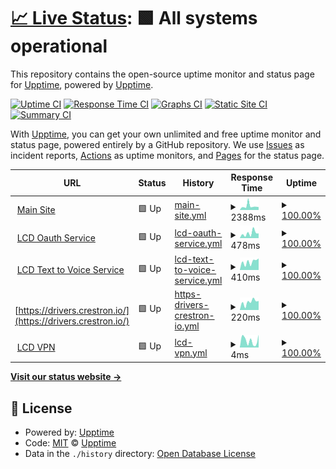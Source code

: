 # [📈 Live Status](https://upptime.github.io/upptime): <!--live status--> **🟩 All systems operational**

This repository contains the open-source uptime monitor and status page for [Upptime](https://upptime.js.org), powered by [Upptime](https://github.com/upptime/upptime).

[![Uptime CI](https://github.com/lightingcontrol/LCD_Uptime/workflows/Uptime%20CI/badge.svg)](https://github.com/lightingcontrol/LCD_Uptime/actions?query=workflow%3A%22Uptime+CI%22)
[![Response Time CI](https://github.com/lightingcontrol/LCD_Uptime/workflows/Response%20Time%20CI/badge.svg)](https://github.com/lightingcontrol/LCD_Uptime/actions?query=workflow%3A%22Response+Time+CI%22)
[![Graphs CI](https://github.com/lightingcontrol/LCD_Uptime/workflows/Graphs%20CI/badge.svg)](https://github.com/lightingcontrol/LCD_Uptime/actions?query=workflow%3A%22Graphs+CI%22)
[![Static Site CI](https://github.com/lightingcontrol/LCD_Uptime/workflows/Static%20Site%20CI/badge.svg)](https://github.com/lightingcontrol/LCD_Uptime/actions?query=workflow%3A%22Static+Site+CI%22)
[![Summary CI](https://github.com/lightingcontrol/LCD_Uptime/workflows/Summary%20CI/badge.svg)](https://github.com/lightingcontrol/LCD_Uptime/actions?query=workflow%3A%22Summary+CI%22)

With [Upptime](https://upptime.js.org), you can get your own unlimited and free uptime monitor and status page, powered entirely by a GitHub repository. We use [Issues](https://github.com/upptime/upptime/issues) as incident reports, [Actions](https://github.com/lightingcontrol/LCD_Uptime/actions) as uptime monitors, and [Pages](https://upptime.github.io/upptime) for the status page.

<!--start: status pages-->
<!-- This summary is generated by Upptime (https://github.com/upptime/upptime) -->
<!-- Do not edit this manually, your changes will be overwritten -->
<!-- prettier-ignore -->
| URL | Status | History | Response Time | Uptime |
| --- | ------ | ------- | ------------- | ------ |
| <img alt="" src="https://icons.duckduckgo.com/ip3/www.lightingcontrol.co.uk.ico" height="13"> [Main Site](https://www.lightingcontrol.co.uk) | 🟩 Up | [main-site.yml](https://github.com/LightingControl/LCD_Uptime/commits/HEAD/history/main-site.yml) | <details><summary><img alt="Response time graph" src="./graphs/main-site/response-time-week.png" height="20"> 2388ms</summary><br><a href="https://Lightingcontrol.github.io/LCD_Uptime/history/main-site"><img alt="Response time 1601" src="https://img.shields.io/endpoint?url=https%3A%2F%2Fraw.githubusercontent.com%2FLightingControl%2FLCD_Uptime%2FHEAD%2Fapi%2Fmain-site%2Fresponse-time.json"></a><br><a href="https://Lightingcontrol.github.io/LCD_Uptime/history/main-site"><img alt="24-hour response time 1937" src="https://img.shields.io/endpoint?url=https%3A%2F%2Fraw.githubusercontent.com%2FLightingControl%2FLCD_Uptime%2FHEAD%2Fapi%2Fmain-site%2Fresponse-time-day.json"></a><br><a href="https://Lightingcontrol.github.io/LCD_Uptime/history/main-site"><img alt="7-day response time 2388" src="https://img.shields.io/endpoint?url=https%3A%2F%2Fraw.githubusercontent.com%2FLightingControl%2FLCD_Uptime%2FHEAD%2Fapi%2Fmain-site%2Fresponse-time-week.json"></a><br><a href="https://Lightingcontrol.github.io/LCD_Uptime/history/main-site"><img alt="30-day response time 2958" src="https://img.shields.io/endpoint?url=https%3A%2F%2Fraw.githubusercontent.com%2FLightingControl%2FLCD_Uptime%2FHEAD%2Fapi%2Fmain-site%2Fresponse-time-month.json"></a><br><a href="https://Lightingcontrol.github.io/LCD_Uptime/history/main-site"><img alt="1-year response time 1601" src="https://img.shields.io/endpoint?url=https%3A%2F%2Fraw.githubusercontent.com%2FLightingControl%2FLCD_Uptime%2FHEAD%2Fapi%2Fmain-site%2Fresponse-time-year.json"></a></details> | <details><summary><a href="https://Lightingcontrol.github.io/LCD_Uptime/history/main-site">100.00%</a></summary><a href="https://Lightingcontrol.github.io/LCD_Uptime/history/main-site"><img alt="All-time uptime 100.00%" src="https://img.shields.io/endpoint?url=https%3A%2F%2Fraw.githubusercontent.com%2FLightingControl%2FLCD_Uptime%2FHEAD%2Fapi%2Fmain-site%2Fuptime.json"></a><br><a href="https://Lightingcontrol.github.io/LCD_Uptime/history/main-site"><img alt="24-hour uptime 100.00%" src="https://img.shields.io/endpoint?url=https%3A%2F%2Fraw.githubusercontent.com%2FLightingControl%2FLCD_Uptime%2FHEAD%2Fapi%2Fmain-site%2Fuptime-day.json"></a><br><a href="https://Lightingcontrol.github.io/LCD_Uptime/history/main-site"><img alt="7-day uptime 100.00%" src="https://img.shields.io/endpoint?url=https%3A%2F%2Fraw.githubusercontent.com%2FLightingControl%2FLCD_Uptime%2FHEAD%2Fapi%2Fmain-site%2Fuptime-week.json"></a><br><a href="https://Lightingcontrol.github.io/LCD_Uptime/history/main-site"><img alt="30-day uptime 100.00%" src="https://img.shields.io/endpoint?url=https%3A%2F%2Fraw.githubusercontent.com%2FLightingControl%2FLCD_Uptime%2FHEAD%2Fapi%2Fmain-site%2Fuptime-month.json"></a><br><a href="https://Lightingcontrol.github.io/LCD_Uptime/history/main-site"><img alt="1-year uptime 100.00%" src="https://img.shields.io/endpoint?url=https%3A%2F%2Fraw.githubusercontent.com%2FLightingControl%2FLCD_Uptime%2FHEAD%2Fapi%2Fmain-site%2Fuptime-year.json"></a></details>
| <img alt="" src="https://icons.duckduckgo.com/ip3/oauth.lightingcontrol.co.uk.ico" height="13"> [LCD Oauth Service](https://oauth.lightingcontrol.co.uk) | 🟩 Up | [lcd-oauth-service.yml](https://github.com/LightingControl/LCD_Uptime/commits/HEAD/history/lcd-oauth-service.yml) | <details><summary><img alt="Response time graph" src="./graphs/lcd-oauth-service/response-time-week.png" height="20"> 478ms</summary><br><a href="https://Lightingcontrol.github.io/LCD_Uptime/history/lcd-oauth-service"><img alt="Response time 482" src="https://img.shields.io/endpoint?url=https%3A%2F%2Fraw.githubusercontent.com%2FLightingControl%2FLCD_Uptime%2FHEAD%2Fapi%2Flcd-oauth-service%2Fresponse-time.json"></a><br><a href="https://Lightingcontrol.github.io/LCD_Uptime/history/lcd-oauth-service"><img alt="24-hour response time 149" src="https://img.shields.io/endpoint?url=https%3A%2F%2Fraw.githubusercontent.com%2FLightingControl%2FLCD_Uptime%2FHEAD%2Fapi%2Flcd-oauth-service%2Fresponse-time-day.json"></a><br><a href="https://Lightingcontrol.github.io/LCD_Uptime/history/lcd-oauth-service"><img alt="7-day response time 478" src="https://img.shields.io/endpoint?url=https%3A%2F%2Fraw.githubusercontent.com%2FLightingControl%2FLCD_Uptime%2FHEAD%2Fapi%2Flcd-oauth-service%2Fresponse-time-week.json"></a><br><a href="https://Lightingcontrol.github.io/LCD_Uptime/history/lcd-oauth-service"><img alt="30-day response time 429" src="https://img.shields.io/endpoint?url=https%3A%2F%2Fraw.githubusercontent.com%2FLightingControl%2FLCD_Uptime%2FHEAD%2Fapi%2Flcd-oauth-service%2Fresponse-time-month.json"></a><br><a href="https://Lightingcontrol.github.io/LCD_Uptime/history/lcd-oauth-service"><img alt="1-year response time 482" src="https://img.shields.io/endpoint?url=https%3A%2F%2Fraw.githubusercontent.com%2FLightingControl%2FLCD_Uptime%2FHEAD%2Fapi%2Flcd-oauth-service%2Fresponse-time-year.json"></a></details> | <details><summary><a href="https://Lightingcontrol.github.io/LCD_Uptime/history/lcd-oauth-service">100.00%</a></summary><a href="https://Lightingcontrol.github.io/LCD_Uptime/history/lcd-oauth-service"><img alt="All-time uptime 100.00%" src="https://img.shields.io/endpoint?url=https%3A%2F%2Fraw.githubusercontent.com%2FLightingControl%2FLCD_Uptime%2FHEAD%2Fapi%2Flcd-oauth-service%2Fuptime.json"></a><br><a href="https://Lightingcontrol.github.io/LCD_Uptime/history/lcd-oauth-service"><img alt="24-hour uptime 100.00%" src="https://img.shields.io/endpoint?url=https%3A%2F%2Fraw.githubusercontent.com%2FLightingControl%2FLCD_Uptime%2FHEAD%2Fapi%2Flcd-oauth-service%2Fuptime-day.json"></a><br><a href="https://Lightingcontrol.github.io/LCD_Uptime/history/lcd-oauth-service"><img alt="7-day uptime 100.00%" src="https://img.shields.io/endpoint?url=https%3A%2F%2Fraw.githubusercontent.com%2FLightingControl%2FLCD_Uptime%2FHEAD%2Fapi%2Flcd-oauth-service%2Fuptime-week.json"></a><br><a href="https://Lightingcontrol.github.io/LCD_Uptime/history/lcd-oauth-service"><img alt="30-day uptime 100.00%" src="https://img.shields.io/endpoint?url=https%3A%2F%2Fraw.githubusercontent.com%2FLightingControl%2FLCD_Uptime%2FHEAD%2Fapi%2Flcd-oauth-service%2Fuptime-month.json"></a><br><a href="https://Lightingcontrol.github.io/LCD_Uptime/history/lcd-oauth-service"><img alt="1-year uptime 100.00%" src="https://img.shields.io/endpoint?url=https%3A%2F%2Fraw.githubusercontent.com%2FLightingControl%2FLCD_Uptime%2FHEAD%2Fapi%2Flcd-oauth-service%2Fuptime-year.json"></a></details>
| <img alt="" src="https://icons.duckduckgo.com/ip3/chimes.lightingcontrol.co.uk.ico" height="13"> [LCD Text to Voice Service](https://chimes.lightingcontrol.co.uk) | 🟩 Up | [lcd-text-to-voice-service.yml](https://github.com/LightingControl/LCD_Uptime/commits/HEAD/history/lcd-text-to-voice-service.yml) | <details><summary><img alt="Response time graph" src="./graphs/lcd-text-to-voice-service/response-time-week.png" height="20"> 410ms</summary><br><a href="https://Lightingcontrol.github.io/LCD_Uptime/history/lcd-text-to-voice-service"><img alt="Response time 546" src="https://img.shields.io/endpoint?url=https%3A%2F%2Fraw.githubusercontent.com%2FLightingControl%2FLCD_Uptime%2FHEAD%2Fapi%2Flcd-text-to-voice-service%2Fresponse-time.json"></a><br><a href="https://Lightingcontrol.github.io/LCD_Uptime/history/lcd-text-to-voice-service"><img alt="24-hour response time 212" src="https://img.shields.io/endpoint?url=https%3A%2F%2Fraw.githubusercontent.com%2FLightingControl%2FLCD_Uptime%2FHEAD%2Fapi%2Flcd-text-to-voice-service%2Fresponse-time-day.json"></a><br><a href="https://Lightingcontrol.github.io/LCD_Uptime/history/lcd-text-to-voice-service"><img alt="7-day response time 410" src="https://img.shields.io/endpoint?url=https%3A%2F%2Fraw.githubusercontent.com%2FLightingControl%2FLCD_Uptime%2FHEAD%2Fapi%2Flcd-text-to-voice-service%2Fresponse-time-week.json"></a><br><a href="https://Lightingcontrol.github.io/LCD_Uptime/history/lcd-text-to-voice-service"><img alt="30-day response time 448" src="https://img.shields.io/endpoint?url=https%3A%2F%2Fraw.githubusercontent.com%2FLightingControl%2FLCD_Uptime%2FHEAD%2Fapi%2Flcd-text-to-voice-service%2Fresponse-time-month.json"></a><br><a href="https://Lightingcontrol.github.io/LCD_Uptime/history/lcd-text-to-voice-service"><img alt="1-year response time 546" src="https://img.shields.io/endpoint?url=https%3A%2F%2Fraw.githubusercontent.com%2FLightingControl%2FLCD_Uptime%2FHEAD%2Fapi%2Flcd-text-to-voice-service%2Fresponse-time-year.json"></a></details> | <details><summary><a href="https://Lightingcontrol.github.io/LCD_Uptime/history/lcd-text-to-voice-service">100.00%</a></summary><a href="https://Lightingcontrol.github.io/LCD_Uptime/history/lcd-text-to-voice-service"><img alt="All-time uptime 100.00%" src="https://img.shields.io/endpoint?url=https%3A%2F%2Fraw.githubusercontent.com%2FLightingControl%2FLCD_Uptime%2FHEAD%2Fapi%2Flcd-text-to-voice-service%2Fuptime.json"></a><br><a href="https://Lightingcontrol.github.io/LCD_Uptime/history/lcd-text-to-voice-service"><img alt="24-hour uptime 100.00%" src="https://img.shields.io/endpoint?url=https%3A%2F%2Fraw.githubusercontent.com%2FLightingControl%2FLCD_Uptime%2FHEAD%2Fapi%2Flcd-text-to-voice-service%2Fuptime-day.json"></a><br><a href="https://Lightingcontrol.github.io/LCD_Uptime/history/lcd-text-to-voice-service"><img alt="7-day uptime 100.00%" src="https://img.shields.io/endpoint?url=https%3A%2F%2Fraw.githubusercontent.com%2FLightingControl%2FLCD_Uptime%2FHEAD%2Fapi%2Flcd-text-to-voice-service%2Fuptime-week.json"></a><br><a href="https://Lightingcontrol.github.io/LCD_Uptime/history/lcd-text-to-voice-service"><img alt="30-day uptime 100.00%" src="https://img.shields.io/endpoint?url=https%3A%2F%2Fraw.githubusercontent.com%2FLightingControl%2FLCD_Uptime%2FHEAD%2Fapi%2Flcd-text-to-voice-service%2Fuptime-month.json"></a><br><a href="https://Lightingcontrol.github.io/LCD_Uptime/history/lcd-text-to-voice-service"><img alt="1-year uptime 100.00%" src="https://img.shields.io/endpoint?url=https%3A%2F%2Fraw.githubusercontent.com%2FLightingControl%2FLCD_Uptime%2FHEAD%2Fapi%2Flcd-text-to-voice-service%2Fuptime-year.json"></a></details>
| <img alt="" src="https://icons.duckduckgo.com/ip3/drivers.crestron.io.ico" height="13"> [https://drivers.crestron.io/](https://drivers.crestron.io/) | 🟩 Up | [https-drivers-crestron-io.yml](https://github.com/LightingControl/LCD_Uptime/commits/HEAD/history/https-drivers-crestron-io.yml) | <details><summary><img alt="Response time graph" src="./graphs/https-drivers-crestron-io/response-time-week.png" height="20"> 220ms</summary><br><a href="https://Lightingcontrol.github.io/LCD_Uptime/history/https-drivers-crestron-io"><img alt="Response time 174" src="https://img.shields.io/endpoint?url=https%3A%2F%2Fraw.githubusercontent.com%2FLightingControl%2FLCD_Uptime%2FHEAD%2Fapi%2Fhttps-drivers-crestron-io%2Fresponse-time.json"></a><br><a href="https://Lightingcontrol.github.io/LCD_Uptime/history/https-drivers-crestron-io"><img alt="24-hour response time 29" src="https://img.shields.io/endpoint?url=https%3A%2F%2Fraw.githubusercontent.com%2FLightingControl%2FLCD_Uptime%2FHEAD%2Fapi%2Fhttps-drivers-crestron-io%2Fresponse-time-day.json"></a><br><a href="https://Lightingcontrol.github.io/LCD_Uptime/history/https-drivers-crestron-io"><img alt="7-day response time 220" src="https://img.shields.io/endpoint?url=https%3A%2F%2Fraw.githubusercontent.com%2FLightingControl%2FLCD_Uptime%2FHEAD%2Fapi%2Fhttps-drivers-crestron-io%2Fresponse-time-week.json"></a><br><a href="https://Lightingcontrol.github.io/LCD_Uptime/history/https-drivers-crestron-io"><img alt="30-day response time 201" src="https://img.shields.io/endpoint?url=https%3A%2F%2Fraw.githubusercontent.com%2FLightingControl%2FLCD_Uptime%2FHEAD%2Fapi%2Fhttps-drivers-crestron-io%2Fresponse-time-month.json"></a><br><a href="https://Lightingcontrol.github.io/LCD_Uptime/history/https-drivers-crestron-io"><img alt="1-year response time 174" src="https://img.shields.io/endpoint?url=https%3A%2F%2Fraw.githubusercontent.com%2FLightingControl%2FLCD_Uptime%2FHEAD%2Fapi%2Fhttps-drivers-crestron-io%2Fresponse-time-year.json"></a></details> | <details><summary><a href="https://Lightingcontrol.github.io/LCD_Uptime/history/https-drivers-crestron-io">100.00%</a></summary><a href="https://Lightingcontrol.github.io/LCD_Uptime/history/https-drivers-crestron-io"><img alt="All-time uptime 100.00%" src="https://img.shields.io/endpoint?url=https%3A%2F%2Fraw.githubusercontent.com%2FLightingControl%2FLCD_Uptime%2FHEAD%2Fapi%2Fhttps-drivers-crestron-io%2Fuptime.json"></a><br><a href="https://Lightingcontrol.github.io/LCD_Uptime/history/https-drivers-crestron-io"><img alt="24-hour uptime 100.00%" src="https://img.shields.io/endpoint?url=https%3A%2F%2Fraw.githubusercontent.com%2FLightingControl%2FLCD_Uptime%2FHEAD%2Fapi%2Fhttps-drivers-crestron-io%2Fuptime-day.json"></a><br><a href="https://Lightingcontrol.github.io/LCD_Uptime/history/https-drivers-crestron-io"><img alt="7-day uptime 100.00%" src="https://img.shields.io/endpoint?url=https%3A%2F%2Fraw.githubusercontent.com%2FLightingControl%2FLCD_Uptime%2FHEAD%2Fapi%2Fhttps-drivers-crestron-io%2Fuptime-week.json"></a><br><a href="https://Lightingcontrol.github.io/LCD_Uptime/history/https-drivers-crestron-io"><img alt="30-day uptime 100.00%" src="https://img.shields.io/endpoint?url=https%3A%2F%2Fraw.githubusercontent.com%2FLightingControl%2FLCD_Uptime%2FHEAD%2Fapi%2Fhttps-drivers-crestron-io%2Fuptime-month.json"></a><br><a href="https://Lightingcontrol.github.io/LCD_Uptime/history/https-drivers-crestron-io"><img alt="1-year uptime 100.00%" src="https://img.shields.io/endpoint?url=https%3A%2F%2Fraw.githubusercontent.com%2FLightingControl%2FLCD_Uptime%2FHEAD%2Fapi%2Fhttps-drivers-crestron-io%2Fuptime-year.json"></a></details>
| <img alt="" src="https://icons.duckduckgo.com/ip3/null.ico" height="13"> [LCD VPN](8.8.4.4) | 🟩 Up | [lcd-vpn.yml](https://github.com/LightingControl/LCD_Uptime/commits/HEAD/history/lcd-vpn.yml) | <details><summary><img alt="Response time graph" src="./graphs/lcd-vpn/response-time-week.png" height="20"> 4ms</summary><br><a href="https://Lightingcontrol.github.io/LCD_Uptime/history/lcd-vpn"><img alt="Response time 8" src="https://img.shields.io/endpoint?url=https%3A%2F%2Fraw.githubusercontent.com%2FLightingControl%2FLCD_Uptime%2FHEAD%2Fapi%2Flcd-vpn%2Fresponse-time.json"></a><br><a href="https://Lightingcontrol.github.io/LCD_Uptime/history/lcd-vpn"><img alt="24-hour response time 2" src="https://img.shields.io/endpoint?url=https%3A%2F%2Fraw.githubusercontent.com%2FLightingControl%2FLCD_Uptime%2FHEAD%2Fapi%2Flcd-vpn%2Fresponse-time-day.json"></a><br><a href="https://Lightingcontrol.github.io/LCD_Uptime/history/lcd-vpn"><img alt="7-day response time 4" src="https://img.shields.io/endpoint?url=https%3A%2F%2Fraw.githubusercontent.com%2FLightingControl%2FLCD_Uptime%2FHEAD%2Fapi%2Flcd-vpn%2Fresponse-time-week.json"></a><br><a href="https://Lightingcontrol.github.io/LCD_Uptime/history/lcd-vpn"><img alt="30-day response time 6" src="https://img.shields.io/endpoint?url=https%3A%2F%2Fraw.githubusercontent.com%2FLightingControl%2FLCD_Uptime%2FHEAD%2Fapi%2Flcd-vpn%2Fresponse-time-month.json"></a><br><a href="https://Lightingcontrol.github.io/LCD_Uptime/history/lcd-vpn"><img alt="1-year response time 8" src="https://img.shields.io/endpoint?url=https%3A%2F%2Fraw.githubusercontent.com%2FLightingControl%2FLCD_Uptime%2FHEAD%2Fapi%2Flcd-vpn%2Fresponse-time-year.json"></a></details> | <details><summary><a href="https://Lightingcontrol.github.io/LCD_Uptime/history/lcd-vpn">100.00%</a></summary><a href="https://Lightingcontrol.github.io/LCD_Uptime/history/lcd-vpn"><img alt="All-time uptime 100.00%" src="https://img.shields.io/endpoint?url=https%3A%2F%2Fraw.githubusercontent.com%2FLightingControl%2FLCD_Uptime%2FHEAD%2Fapi%2Flcd-vpn%2Fuptime.json"></a><br><a href="https://Lightingcontrol.github.io/LCD_Uptime/history/lcd-vpn"><img alt="24-hour uptime 100.00%" src="https://img.shields.io/endpoint?url=https%3A%2F%2Fraw.githubusercontent.com%2FLightingControl%2FLCD_Uptime%2FHEAD%2Fapi%2Flcd-vpn%2Fuptime-day.json"></a><br><a href="https://Lightingcontrol.github.io/LCD_Uptime/history/lcd-vpn"><img alt="7-day uptime 100.00%" src="https://img.shields.io/endpoint?url=https%3A%2F%2Fraw.githubusercontent.com%2FLightingControl%2FLCD_Uptime%2FHEAD%2Fapi%2Flcd-vpn%2Fuptime-week.json"></a><br><a href="https://Lightingcontrol.github.io/LCD_Uptime/history/lcd-vpn"><img alt="30-day uptime 100.00%" src="https://img.shields.io/endpoint?url=https%3A%2F%2Fraw.githubusercontent.com%2FLightingControl%2FLCD_Uptime%2FHEAD%2Fapi%2Flcd-vpn%2Fuptime-month.json"></a><br><a href="https://Lightingcontrol.github.io/LCD_Uptime/history/lcd-vpn"><img alt="1-year uptime 100.00%" src="https://img.shields.io/endpoint?url=https%3A%2F%2Fraw.githubusercontent.com%2FLightingControl%2FLCD_Uptime%2FHEAD%2Fapi%2Flcd-vpn%2Fuptime-year.json"></a></details>

<!--end: status pages-->

[**Visit our status website →**](https://lightingcontrol.github.io/LCD_Uptime)

## 📄 License

- Powered by: [Upptime](https://github.com/upptime/upptime)
- Code: [MIT](./LICENSE) © [Upptime](https://upptime.js.org)
- Data in the `./history` directory: [Open Database License](https://opendatacommons.org/licenses/odbl/1-0/)
